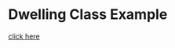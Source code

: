 # Dwelling Class Example

[click here](https://github.com/Shaja3/Practice-4-Inheritance-Kotlin/blob/main/Dwelling.kt)
